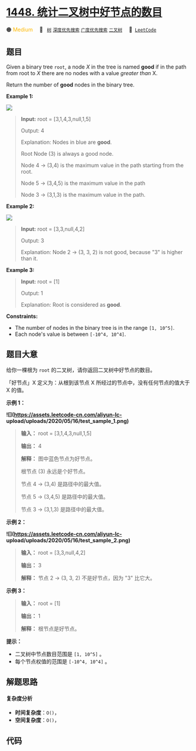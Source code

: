 # [1448. 统计二叉树中好节点的数目](https://leetcode.com/problems/count-good-nodes-in-binary-tree)

🟠 <font color=#ffb800>Medium</font>&emsp; 🔖&ensp; [`树`](/leetcode-js/outline/tag/tree.md) [`深度优先搜索`](/leetcode-js/outline/tag/depth-first-search.md) [`广度优先搜索`](/leetcode-js/outline/tag/breadth-first-search.md) [`二叉树`](/leetcode-js/outline/tag/binary-tree.md)&emsp; 🔗&ensp;[`LeetCode`](https://leetcode.com/problems/count-good-nodes-in-binary-tree)

## 题目

Given a binary tree `root`, a node _X_ in the tree is named **good** if in the
path from root to _X_ there are no nodes with a value _greater than_ X.

Return the number of **good** nodes in the binary tree.



**Example 1:**

**![](https://assets.leetcode.com/uploads/2020/04/02/test_sample_1.png)**

> 
> 
> 
> 
> 
> **Input:** root = [3,1,4,3,null,1,5]
> 
> Output: 4
> 
> Explanation: Nodes in blue are **good**.
> 
> Root Node (3) is always a good node.
> 
> Node 4 -> (3,4) is the maximum value in the path starting from the root.
> 
> Node 5 -> (3,4,5) is the maximum value in the path
> 
> Node 3 -> (3,1,3) is the maximum value in the path.

**Example 2:**

**![](https://assets.leetcode.com/uploads/2020/04/02/test_sample_2.png)**

> 
> 
> 
> 
> 
> **Input:** root = [3,3,null,4,2]
> 
> Output: 3
> 
> Explanation: Node 2 -> (3, 3, 2) is not good, because "3" is higher than it.

**Example 3:**

> 
> 
> 
> 
> 
> **Input:** root = [1]
> 
> Output: 1
> 
> Explanation: Root is considered as **good**.



**Constraints:**

  * The number of nodes in the binary tree is in the range `[1, 10^5]`.
  * Each node's value is between `[-10^4, 10^4]`.


## 题目大意

给你一棵根为 `root` 的二叉树，请你返回二叉树中好节点的数目。

「好节点」X 定义为：从根到该节点 X 所经过的节点中，没有任何节点的值大于 X 的值。



**示例 1：**

**![](https://assets.leetcode-cn.com/aliyun-lc-
upload/uploads/2020/05/16/test_sample_1.png)**

> 
> 
> 
> 
> 
> **输入：** root = [3,1,4,3,null,1,5]
> 
> **输出：** 4
> 
> **解释：** 图中蓝色节点为好节点。
> 
> 根节点 (3) 永远是个好节点。
> 
> 节点 4 -> (3,4) 是路径中的最大值。
> 
> 节点 5 -> (3,4,5) 是路径中的最大值。
> 
> 节点 3 -> (3,1,3) 是路径中的最大值。

**示例 2：**

**![](https://assets.leetcode-cn.com/aliyun-lc-
upload/uploads/2020/05/16/test_sample_2.png)**

> 
> 
> 
> 
> 
> **输入：** root = [3,3,null,4,2]
> 
> **输出：** 3
> 
> **解释：** 节点 2 -> (3, 3, 2) 不是好节点，因为 "3" 比它大。

**示例 3：**

> 
> 
> 
> 
> 
> **输入：** root = [1]
> 
> **输出：** 1
> 
> **解释：** 根节点是好节点。



**提示：**

  * 二叉树中节点数目范围是 `[1, 10^5]` 。
  * 每个节点权值的范围是 `[-10^4, 10^4]` 。


## 解题思路

#### 复杂度分析

- **时间复杂度**：`O()`，
- **空间复杂度**：`O()`，

## 代码

```javascript

```